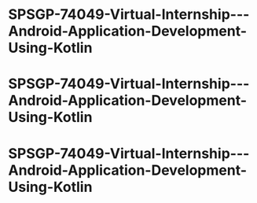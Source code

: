 # SPSGP-74049-Virtual-Internship---Android-Application-Development-Using-Kotlin
# SPSGP-74049-Virtual-Internship---Android-Application-Development-Using-Kotlin
# SPSGP-74049-Virtual-Internship---Android-Application-Development-Using-Kotlin
